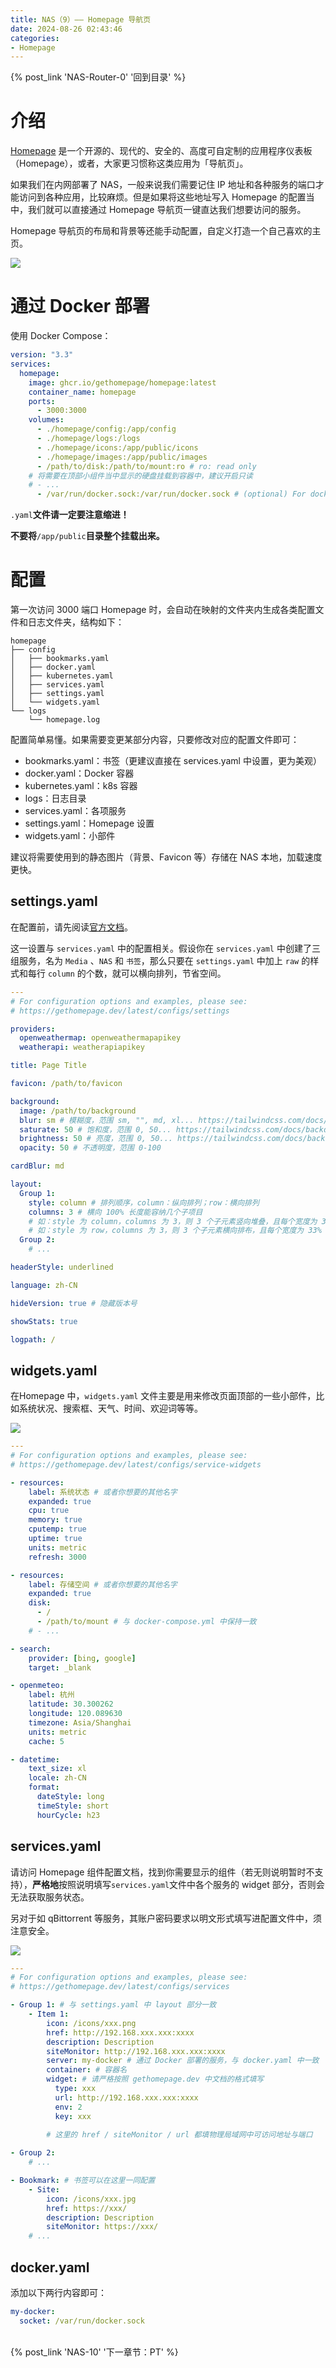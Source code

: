 ```yaml
---
title: NAS（9）—— Homepage 导航页
date: 2024-08-26 02:43:46
categories:
- Homepage
---
```


{% post_link 'NAS-Router-0' '回到目录' %}
<br/>

# 介绍

[Homepage](https://github.com/benphelps/homepage "Homepage") 是一个开源的、现代的、安全的、高度可自定制的应用程序仪表板（Home­page），或者，大家更习惯称这类应用为「导航页」。

如果我们在内网部署了 NAS，一般来说我们需要记住 IP 地址和各种服务的端口才能访问到各种应用，比较麻烦。但是如果将这些地址写入 Homepage 的配置当中，我们就可以直接通过 Homepage 导航页一键直达我们想要访问的服务。

Homepage 导航页的布局和背景等还能手动配置，自定义打造一个自己喜欢的主页。

![](NAS-9/image_KKxP68VtNq.png)

# 通过 Docker 部署

使用 Docker Compose：

```yaml
version: "3.3"
services:
  homepage:
    image: ghcr.io/gethomepage/homepage:latest
    container_name: homepage
    ports:
      - 3000:3000
    volumes:
      - ./homepage/config:/app/config
      - ./homepage/logs:/logs
      - ./homepage/icons:/app/public/icons
      - ./homepage/images:/app/public/images
      - /path/to/disk:/path/to/mount:ro # ro: read only
    # 将需要在顶部小组件当中显示的硬盘挂载到容器中，建议开启只读
    # - ...
      - /var/run/docker.sock:/var/run/docker.sock # (optional) For docker integrations
```

`.yaml`**文件请一定要注意缩进！**

**不要将**`/app/public`**目录整个挂载出来。**

# 配置

第一次访问 3000 端口 Homepage 时，会自动在映射的文件夹内生成各类配置文件和日志文件夹，结构如下：

```text
homepage
├── config
│   ├── bookmarks.yaml
│   ├── docker.yaml
│   ├── kubernetes.yaml
│   ├── services.yaml
│   ├── settings.yaml
│   └── widgets.yaml
└── logs
    └── homepage.log
```

配置简单易懂。如果需要变更某部分内容，只要修改对应的配置文件即可：

- bookmarks.yaml：书签（更建议直接在 services.yaml 中设置，更为美观）
- docker.yaml：Docker 容器
- kubernetes.yaml：k8s 容器
- logs：日志目录
- services.yaml：各项服务
- settings.yaml：Homepage 设置
- widgets.yaml：小部件

建议将需要使用到的静态图片（背景、Favicon 等）存储在 NAS 本地，加载速度更快。

## settings.yaml

在配置前，请先阅读[官方文档](https://gethomepage.dev/latest/configs/settings/ "官方文档")。

这一设置与 `services.yaml` 中的配置相关。假设你在 `services.yaml` 中创建了三组服务，名为 `Media` 、`NAS` 和 `书签`，那么只要在 `settings.yaml` 中加上 `raw` 的样式和每行 `column` 的个数，就可以横向排列，节省空间。

```yaml
---
# For configuration options and examples, please see:
# https://gethomepage.dev/latest/configs/settings

providers:
  openweathermap: openweathermapapikey
  weatherapi: weatherapiapikey

title: Page Title

favicon: /path/to/favicon

background:
  image: /path/to/background
  blur: sm # 模糊度，范围 sm, "", md, xl... https://tailwindcss.com/docs/backdrop-blur
  saturate: 50 # 饱和度，范围 0, 50... https://tailwindcss.com/docs/backdrop-saturate
  brightness: 50 # 亮度，范围 0, 50... https://tailwindcss.com/docs/backdrop-brightness
  opacity: 50 # 不透明度，范围 0-100

cardBlur: md

layout:
  Group 1:
    style: column # 排列顺序，column：纵向排列；row：横向排列
    columns: 3 # 横向 100% 长度能容纳几个子项目
    # 如：style 为 column，columns 为 3，则 3 个子元素竖向堆叠，且每个宽度为 33%
    # 如：style 为 row，columns 为 3，则 3 个子元素横向排布，且每个宽度为 33%（占满一行）
  Group 2:
    # ...

headerStyle: underlined

language: zh-CN

hideVersion: true # 隐藏版本号

showStats: true

logpath: /
```

## widgets.yaml

在Home­page 中，`widgets.yaml` 文件主要是用来修改页面顶部的一些小部件，比如系统状况、搜索框、天气、时间、欢迎词等等。

![](NAS-9/image_vW7WXC9HMF.png)

```yaml
---
# For configuration options and examples, please see:
# https://gethomepage.dev/latest/configs/service-widgets

- resources:
    label: 系统状态 # 或者你想要的其他名字
    expanded: true
    cpu: true
    memory: true
    cputemp: true
    uptime: true
    units: metric
    refresh: 3000

- resources:
    label: 存储空间 # 或者你想要的其他名字
    expanded: true
    disk:
      - /
      - /path/to/mount # 与 docker-compose.yml 中保持一致
    # - ...

- search:
    provider: [bing, google]
    target: _blank

- openmeteo:
    label: 杭州
    latitude: 30.300262
    longitude: 120.089630
    timezone: Asia/Shanghai
    units: metric
    cache: 5

- datetime:
    text_size: xl
    locale: zh-CN
    format:
      dateStyle: long
      timeStyle: short
      hourCycle: h23
```

## services.yaml

请访问 Homepage 组件配置文档，找到你需要显示的组件（若无则说明暂时不支持），**严格地**按照说明填写`services.yaml`文件中各个服务的 widget 部分，否则会无法获取服务状态。

另对于如 qBittorrent 等服务，其账户密码要求以明文形式填写进配置文件中，须注意安全。

![](NAS-9/image_bGMW5JMV22.png)

```yaml
---
# For configuration options and examples, please see:
# https://gethomepage.dev/latest/configs/services

- Group 1: # 与 settings.yaml 中 layout 部分一致
    - Item 1:
        icon: /icons/xxx.png
        href: http://192.168.xxx.xxx:xxxx   
        description: Description
        siteMonitor: http://192.168.xxx.xxx:xxxx 
        server: my-docker # 通过 Docker 部署的服务，与 docker.yaml 中一致
        container: # 容器名
        widget: # 请严格按照 gethomepage.dev 中文档的格式填写
          type: xxx
          url: http://192.168.xxx.xxx:xxxx 
          env: 2
          key: xxx
       
        # 这里的 href / siteMonitor / url 都填物理局域网中可访问地址与端口

- Group 2:
    # ...

- Bookmark: # 书签可以在这里一同配置
    - Site:
        icon: /icons/xxx.jpg
        href: https://xxx/
        description: Description
        siteMonitor: https://xxx/
    # ...
```

## docker.yaml

添加以下两行内容即可：

```yaml
my-docker:
  socket: /var/run/docker.sock
```

<br/>
{% post_link 'NAS-10' '下一章节：PT' %}
